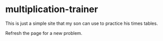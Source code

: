 # multiplication-trainer

This is just a simple site that my son can use to practice his times tables.

Refresh the page for a new problem.
